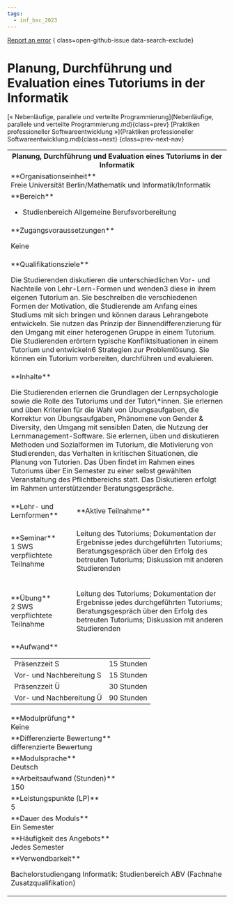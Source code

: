 ```yaml
---
tags:
  - inf_bsc_2023
---
```

[Report an error](https://github.com/SGSSGene/FUB-SUP/issues/new?title=Error%20in%20%22Planung%2C%20Durchf%C3%BChrung%20und%20Evaluation%20eines%20Tutoriums%20in%20der%20Informatik%22&body=There%20seems%20to%20be%20an%20error%20in%20module%20%22Planung%2C%20Durchf%C3%BChrung%20und%20Evaluation%20eines%20Tutoriums%20in%20der%20Informatik%22%2E%0A%0A%3CDescribe%20here%20a%20slightly%20more%20detailed%20description%20of%20what%20is%20wrong%3E&labels=bug)
{ class=open-github-issue data-search-exclude}

# Planung, Durchführung und Evaluation eines Tutoriums in der Informatik

[« Nebenläufige, parallele und verteilte Programmierung](Nebenläufige, parallele und verteilte Programmierung.md){class=prev}
[Praktiken professioneller Softwareentwicklung »](Praktiken professioneller Softwareentwicklung.md){class=next}
{class=prev-next-nav}

<table markdown id="moduledesc">
<tr markdown class="moduledesc_head"><th colspan="2">Planung, Durchführung und Evaluation eines Tutoriums in der Informatik </th></tr>
<tr markdown><td colspan="2">**Organisationseinheit**   <br>Freie Universität Berlin/Mathematik und Informatik/Informatik</td></tr>

<tr markdown><td colspan="2">**Bereich**<br>


- Studienbereich Allgemeine Berufsvorbereitung

</td></tr>

<tr markdown><td colspan="2">**Zugangsvoraussetzungen** <br>

Keine


</td></tr>
<tr markdown><td colspan="2">**Qualifikationsziele**    <br>

Die Studierenden diskutieren die unterschiedlichen Vor- und Nachteile von
Lehr-Lern-Formen und wenden3 diese in ihrem eigenen Tutorium an. Sie
beschreiben die verschiedenen Formen der Motivation, die Studierende am
Anfang eines Studiums mit sich bringen und können daraus Lehrangebote
entwickeln. Sie nutzen das Prinzip der Binnendifferenzierung für den Umgang
mit einer heterogenen Gruppe in einem Tutorium. Die Studierenden erörtern
typische Konfliktsituationen in einem Tutorium und entwickeln6 Strategien
zur Problemlösung. Sie können ein Tutorium vorbereiten, durchführen und
evaluieren.


</td></tr>
<tr markdown><td colspan="2">**Inhalte**                <br>

Die Studierenden erlernen die Grundlagen der Lernpsychologie sowie die Rolle
des Tutoriums und der Tutor\\*innen. Sie erlernen und üben Kriterien für die
Wahl von Übungsaufgaben, die Korrektur von Übungsaufgaben, Phänomene von
Gender & Diversity, den Umgang mit sensiblen Daten, die Nutzung der
Lernmanagement-Software. Sie erlernen, üben und diskutieren Methoden und
Sozialformen im Tutorium, die Motivierung von Studierenden, das Verhalten in
kritischen Situationen, die Planung von Tutorien. Das Üben findet im Rahmen
eines Tutoriums über Ein Semester zu einer selbst gewählten Veranstaltung
des Pflichtbereichs statt. Das Diskutieren erfolgt im Rahmen unterstützender
Beratungsgespräche.


</td></tr>

<tr markdown><td>**Lehr- und Lernformen**</td><td>**Aktive Teilnahme**</td></tr>
<tr markdown><td> **Seminar** <br>1 SWS <br> verpflichtete Teilnahme</td><td>

Leitung des Tutoriums; Dokumentation der Ergebnisse jedes durchgeführten Tutoriums; Beratungsgespräch über den Erfolg des betreuten Tutoriums; Diskussion mit anderen Studierenden
</td></tr>
<tr markdown><td> **Übung** <br>2 SWS <br> verpflichtete Teilnahme</td><td>

Leitung des Tutoriums; Dokumentation der Ergebnisse jedes durchgeführten Tutoriums; Beratungsgespräch über den Erfolg des betreuten Tutoriums; Diskussion mit anderen Studierenden
</td></tr>
<tr markdown><td colspan="2">**Aufwand**                <br>
<table class="aufwand_table">
<tr><td>Präsenzzeit S</td><td>15 Stunden</td></tr>
<tr><td>Vor- und Nachbereitung S</td><td>15 Stunden</td></tr>
<tr><td>Präsenzzeit Ü</td><td>30 Stunden</td></tr>
<tr><td>Vor- und Nachbereitung Ü</td><td>90 Stunden</td></tr>
</table>

</td></tr>
<tr markdown><td colspan="2">**Modulprüfung**             <br>Keine


</td></tr>
<tr markdown><td colspan="2">**Differenzierte Bewertung** <br>differenzierte Bewertung

</td></tr>
<tr markdown><td colspan="2">**Modulsprache**             <br>Deutsch</td></tr>
<tr markdown><td colspan="2">**Arbeitsaufwand (Stunden)** <br>150</td></tr>
<tr markdown><td colspan="2">**Leistungspunkte (LP)**     <br>5</td></tr>
<tr markdown><td colspan="2">**Dauer des Moduls**         <br>Ein Semester</td></tr>
<tr markdown><td colspan="2">**Häufigkeit des Angebots**  <br>Jedes Semester</td></tr>
<tr markdown><td colspan="2">**Verwendbarkeit**           <br>

Bachelorstudiengang Informatik: Studienbereich ABV (Fachnahe
Zusatzqualifikation)


</td></tr>

</table>
